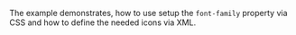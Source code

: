 
The example demonstrates, how to use setup the  `font-family` property via CSS and how to define the needed icons via XML.

<snippet id='icon-font-xml-def'/>
<snippet id='icon-font-css-class-def'/>
